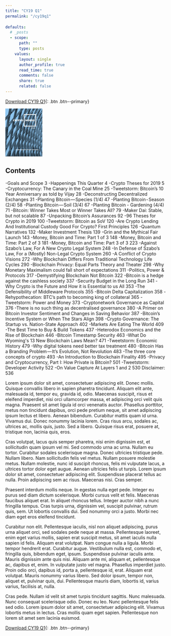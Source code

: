 ```yaml
---
title: "CY19 Q1"
permalink: "/cy19q1" 

defaults:
  # _posts
  - scope:
      path: ""
      type: posts
    values:
      layout: single
      author_profile: true
      read_time: true
      comments: false
      share: true
      related: false
---
```

[Download CY19 Q1](/assets/publications/CY19Q1.pdf){: .btn .btn--primary}

![CY19 Q1 Journal Cover](/assets/images/cy19q1-cover-150.png "CY19 Q1 Journal Cover")

## Contents
-Goals and Scope 3
-Happenings This Quarter 4
-Crypto Theses for 2019  5
-Cryptocurrency: The Canary in the Coal Mine 25
-Tweetstorm: Bitcoin’s 10 Year Anniversary as told by Vijay  28
-Deconstructing Decentralized Exchanges  31
-Planting Bitcoin — Species (1/4)  47
-Planting Bitcoin - Season (2/4) 58
-Planting Bitcoin — Soil (3/4) 67
-Planting Bitcoin - Gardening (4/4)  71
-Bitcoin: Winner Takes Most or Winner Takes All? 79
-Maker Dai: Stable, but not scalable 87
-Unpacking Bitcoin’s Assurances  92
-96 Theses for Crypto in 2019  100
-Tweetstorm: Bitcoin as SoV  120
-Are Crypto Lending And Institutional Custody Good For Crypto? First Principles  126
-Quantum Narratives  132
-Maker Investment Thesis 139
-Grin and the Mythical Fair Launch 143
-Money, Bitcoin and Time: Part 1 of 3  148
-Money, Bitcoin and Time: Part 2 of 3  181
-Money, Bitcoin and Time: Part 3 of 3  223
-Against Szabo’s Law, For A New Crypto Legal System  248
-In Defense of Szabo’s Law, For a (Mostly) Non-Legal Crypto System 260
-A Conflict of Crypto Visions  272
-Why Blockchain Differs From Traditional Technology Life Cycles  290
-Blockchain Privacy: Equal Parts Theory and Theater  298
-Why Monetary Maximalism could fall short of expectations  311
-Politics, Power & Protocols 317
-Demystifying Blockchain Not Bitcoin 322
-Bitcoin is a hedge against the cashless society 337
-Security Budget in the Long Run 341
-Why Crypto is the Future and How it is Essential to us All  353
-The Defensibility of Middleware Protocols 355
-Bitcoin Delta Capitalization  358
-Rehypothecation: BTC’s path to becoming king of collateral  365
-Tweetstorm: Power and Money 373
-Cryptonetwork Governance as Capital 376
-There is no such thing as decentralised governance  380
-A Primer on Bitcoin Investor Sentiment and Changes in Saving Behavior 387
-Bitcoin’s Incentive System or When The Stars Align  398
-Crypto Governance: The Startup vs. Nation-State Approach  402
-Markets Are Eating The World  409
-The Best Time to Buy & Build Tokens 437
-Heterodox Economics and the Rise of Blockchain  446
-Bitcoin Timestamp Security  463
-What Do Wyoming's 13 New Blockchain Laws Mean?  471
-Tweetstorm: Economic History  479
-Why digital tokens need better tax treatment  480
-Bitcoin Has a Branding Problem — It’s Evolution, Not Revolution 483
-The three core concepts of crypto 493
-An Introduction to Blockchain Finality  495
-Privacy and Cryptocurrency, Part I: How Private is Bitcoin? 501
-Tweetstorm: Developer Activity  522
-On Value Capture At Layers 1 and 2  530
Disclaimer: 536
















Lorem ipsum dolor sit amet, consectetuer adipiscing elit. Donec mollis. Quisque convallis libero in sapien pharetra tincidunt. Aliquam elit ante, malesuada id, tempor eu, gravida id, odio. Maecenas suscipit, risus et eleifend imperdiet, nisi orci ullamcorper massa, et adipiscing orci velit quis magna. Praesent sit amet ligula id orci venenatis auctor. Phasellus porttitor, metus non tincidunt dapibus, orci pede pretium neque, sit amet adipiscing ipsum lectus et libero. Aenean bibendum. Curabitur mattis quam id urna. Vivamus dui. Donec nonummy lacinia lorem. Cras risus arcu, sodales ac, ultrices ac, mollis quis, justo. Sed a libero. Quisque risus erat, posuere at, tristique non, lacinia quis, eros.

Cras volutpat, lacus quis semper pharetra, nisi enim dignissim est, et sollicitudin quam ipsum vel mi. Sed commodo urna ac urna. Nullam eu tortor. Curabitur sodales scelerisque magna. Donec ultricies tristique pede. Nullam libero. Nam sollicitudin felis vel metus. Nullam posuere molestie metus. Nullam molestie, nunc id suscipit rhoncus, felis mi vulputate lacus, a ultrices tortor dolor eget augue. Aenean ultricies felis ut turpis. Lorem ipsum dolor sit amet, consectetuer adipiscing elit. Suspendisse placerat tellus ac nulla. Proin adipiscing sem ac risus. Maecenas nisi. Cras semper.

Praesent interdum mollis neque. In egestas nulla eget pede. Integer eu purus sed diam dictum scelerisque. Morbi cursus velit et felis. Maecenas faucibus aliquet erat. In aliquet rhoncus tellus. Integer auctor nibh a nunc fringilla tempus. Cras turpis urna, dignissim vel, suscipit pulvinar, rutrum quis, sem. Ut lobortis convallis dui. Sed nonummy orci a justo. Morbi nec diam eget eros eleifend tincidunt.

Curabitur non elit. Pellentesque iaculis, nisl non aliquet adipiscing, purus urna aliquet orci, sed sodales pede neque at massa. Pellentesque laoreet, enim eget varius mollis, sapien erat suscipit metus, sit amet iaculis nulla sapien id felis. Aliquam erat volutpat. Nam congue nulla a ligula. Morbi tempor hendrerit erat. Curabitur augue. Vestibulum nulla est, commodo et, fringilla quis, bibendum eget, ipsum. Suspendisse pulvinar iaculis ante. Mauris dignissim ante quis nisi. Aliquam ante mi, aliquam et, pellentesque ac, dapibus et, enim. In vulputate justo vel magna. Phasellus imperdiet justo. Proin odio orci, dapibus id, porta a, pellentesque id, erat. Aliquam erat volutpat. Mauris nonummy varius libero. Sed dolor ipsum, tempor non, aliquet et, pulvinar quis, dui. Pellentesque mauris diam, lobortis id, varius varius, facilisis at, nulla.

Cras pede. Nullam id velit sit amet turpis tincidunt sagittis. Nunc malesuada. Nunc consequat scelerisque odio. Donec eu leo. Nunc pellentesque felis sed odio. Lorem ipsum dolor sit amet, consectetuer adipiscing elit. Vivamus lobortis metus in lectus. Cras mollis quam eget sapien. Pellentesque non lorem sit amet sem lacinia euismod.

[Download CY19 Q1](/assets/publications/CY19Q1.pdf){: .btn .btn--primary}
